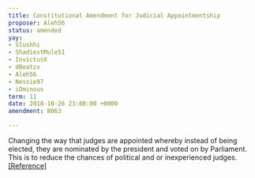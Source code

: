 ```yaml
---
title: Constitutional Amendment for Judicial Appointmentship
proposer: Aleh56
status: amended
yay:
- Slushhi
- ShadiestMule51
- InvictusX
- dBeatzx
- Aleh56
- Nessie97
- iOminous
term: 11
date: 2018-10-26 23:00:00 +0000
amendment: B063

---
```

Changing the way that judges are appointed whereby instead of being elected, they are nominated by the president and voted on by Parliament. This is to reduce the chances of political and or inexperienced judges. [\[Reference\]](../../uploads/b062.pdf)